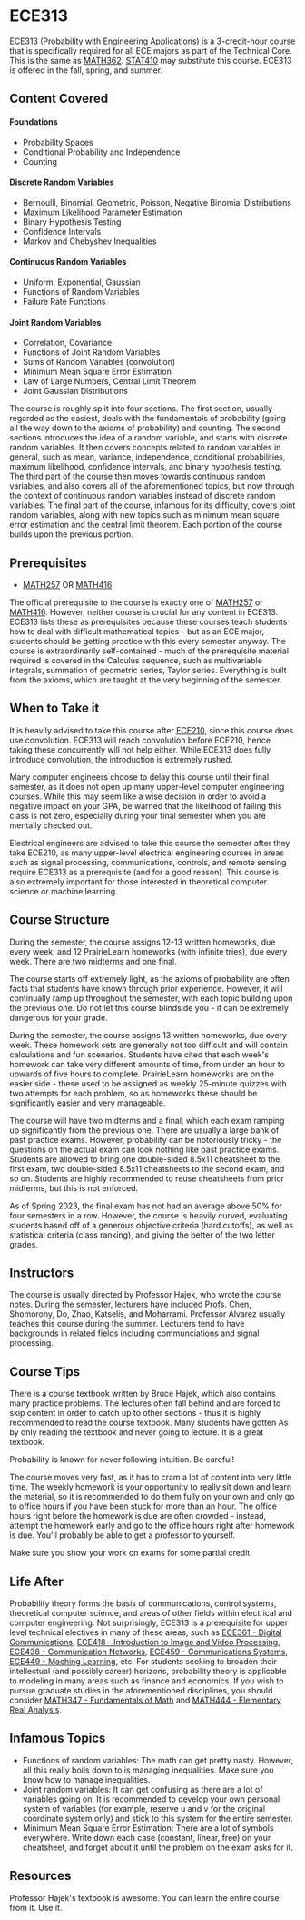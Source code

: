 # ECE313

ECE313 (Probability with Engineering Applications) is a 3-credit-hour course that is specifically required for all ECE majors as part of the Technical Core. This is the same as [MATH362](../MATH%20Course%20Offerings/MATH362.md). [STAT410](../Other%20Course%20Offerings/STAT410.md) may substitute this course. ECE313 is offered in the fall, spring, and summer.

## Content Covered

#### Foundations
- Probability Spaces
- Conditional Probability and Independence
- Counting
#### Discrete Random Variables
- Bernoulli, Binomial, Geometric, Poisson, Negative Binomial Distributions
- Maximum Likelihood Parameter Estimation
- Binary Hypothesis Testing
- Confidence Intervals
- Markov and Chebyshev Inequalities
#### Continuous Random Variables
- Uniform, Exponential, Gaussian
- Functions of Random Variables
- Failure Rate Functions
#### Joint Random Variables
- Correlation, Covariance
- Functions of Joint Random Variables
- Sums of Random Variables (convolution)
- Minimum Mean Square Error Estimation
- Law of Large Numbers, Central Limit Theorem
- Joint Gaussian Distributions

The course is roughly split into four sections. The first section, usually regarded as the easiest, deals with the fundamentals of probability (going all the way down to the axioms of probability) and counting. The second sections introduces the idea of a random variable, and starts with discrete random variables. It then covers concepts related to random variables in general, such as mean, variance, independence, conditional probabilities, maximum likelihood, confidence intervals, and binary hypothesis testing. The third part of the course then moves towards continuous random variables, and also covers all of the aforementioned topics, but now through the context of continuous random variables instead of discrete random variables. The final part of the course, infamous for its difficulty, covers joint random variables, along with new topics such as minimum mean square error estimation and the central limit theorem. Each portion of the course builds upon the previous portion.

## Prerequisites

- [MATH257](../MATH%20Course%20Offerings/MATH257.md) OR [MATH416](../MATH%20Course%20Offerings/MATH416.md)

The official prerequisite to the course is exactly one of [MATH257](../MATH%20Course%20Offerings/MATH257.md) or [MATH416](../MATH%20Course%20Offerings/MATH416.md). However, neither course is crucial for any content in ECE313. ECE313 lists these as prerequisites because these courses teach students how to deal with difficult mathematical topics - but as an ECE major, students should be getting practice with this every semester anyway. The course is extraordinarily self-contained - much of the prerequisite material required is covered in the Calculus sequence, such as multivariable integrals, summation of geometric series, Taylor series. Everything is built from the axioms, which are taught at the very beginning of the semester.

## When to Take it

It is heavily advised to take this course after [ECE210](ECE210.md), since this course does use convolution. ECE313 will reach convolution before ECE210, hence taking these concurrently will not help either. While ECE313 does fully introduce convolution, the introduction is extremely rushed.

Many computer engineers choose to delay this course until their final semester, as it does not open up many upper-level computer engineering courses. While this may seem like a wise decision in order to avoid a negative impact on your GPA, be warned that the likelihood of failing this class is not zero, especially during your final semester when you are mentally checked out.

Electrical engineers are advised to take this course the semester after they take ECE210, as many upper-level electrical engineering courses in areas such as signal processing, communications, controls, and remote sensing require ECE313 as a prerequisite (and for a good reason). This course is also extremely important for those interested in theoretical computer science or machine learning.

## Course Structure

During the semester, the course assigns 12-13 written homeworks, due every week, and 12 PrairieLearn homeworks (with infinite tries), due every week. There are two midterms and one final.

The course starts off extremely light, as the axioms of probability are often facts that students have known through prior experience. However, it will continually ramp up throughout the semester, with each topic building upon the previous one. Do not let this course blindside you - it can be extremely dangerous for your grade.

During the semester, the course assigns 13 written homeworks, due every week. These homework sets are generally not too difficult and will contain calculations and fun scenarios. Students have cited that each week's homework can take very different amounts of time, from under an hour to upwards of five hours to complete. PrairieLearn homeworks are on the easier side - these used to be assigned as weekly 25-minute quizzes with two attempts for each problem, so as homeworks these should be significantly easier and very manageable.

The course will have two midterms and a final, which each exam ramping up significantly from the previous one. There are usually a large bank of past practice exams. However, probability can be notoriously tricky - the questions on the actual exam can look nothing like past practice exams. Students are allowed to bring one double-sided 8.5x11 cheatsheet to the first exam, two double-sided 8.5x11 cheatsheets to the second exam, and so on. Students are highly recommended to reuse cheatsheets from prior midterms, but this is not enforced.

As of Spring 2023, the final exam has not had an average above 50% for four semesters in a row. However, the course is heavily curved, evaluating students based off of a generous objective criteria (hard cutoffs), as well as statistical criteria (class ranking), and giving the better of the two letter grades.

## Instructors

The course is usually directed by Professor Hajek, who wrote the course notes. During the semester, lecturers have included Profs. Chen, Shomorony, Do, Zhao, Katselis, and Moharrami. Professor Alvarez usually teaches this course during the summer. Lecturers tend to have backgrounds in related fields including communciations and signal processing.

## Course Tips

There is a course textbook written by Bruce Hajek, which also contains many practice problems. The lectures often fall behind and are forced to skip content in order to catch up to other sections - thus it is highly recommended to read the course textbook. Many students have gotten As by only reading the textbook and never going to lecture. It is a great textbook.

Probability is known for never following intuition. Be careful!

The course moves very fast, as it has to cram a lot of content into very little time. The weekly homework is your opportunity to really sit down and learn the material, so it is recommended to do them fully on your own and only go to office hours if you have been stuck for more than an hour. The office hours right before the homework is due are often crowded - instead, attempt the homework early and go to the office hours right after homework is due. You'll probably be able to get a professor to yourself.

Make sure you show your work on exams for some partial credit.

## Life After

Probability theory forms the basis of communications, control systems, theoretical computer science, and areas of other fields within electrical and computer engineering. Not surprisingly, ECE313 is a prerequisite for upper level technical electives in many of these areas, such as [ECE361 - Digital Communications](ECE361.md), [ECE418 - Introduction to Image and Video Processing](ECE418.md), [ECE438 - Communication Networks](ECE438.md), [ECE459 - Communications Systems](ECE459.md), [ECE449 - Maching Learning](ECE449.md), etc. For students seeking to broaden their intellectual (and possibly career) horizons, probability theory is applicable to modeling in many areas such as finance and economics. If you wish to pursue graduate studies in the aforementioned disciplines, you should consider [MATH347 - Fundamentals of Math](../MATH%20Course%20Offerings/MATH347.md) and [MATH444 - Elementary Real Analysis](../MATH%20Course%20Offerings/MATH444.md).

## Infamous Topics

- Functions of random variables: The math can get pretty nasty. However, all this really boils down to is managing inequalities. Make sure you know how to manage inequalities.
- Joint random variables: It can get confusing as there are a lot of variables going on. It is recommended to develop your own personal system of variables (for example, reserve u and v for the original coordinate system only) and stick to this system for the entire semester.
- Minimum Mean Square Error Estimation: There are a lot of symbols everywhere. Write down each case (constant, linear, free) on your cheatsheet, and forget about it until the problem on the exam asks for it.

## Resources

Professor Hajek's textbook is awesome. You can learn the entire course from it. Use it.